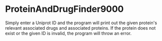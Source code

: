 # ProteinAndDrugFinder9000
Simply enter a Uniprot ID and the program will print out the given protein's relevant associated drugs and associated proteins. If the protein does not exist or the given ID is invalid, the program will throw an error.
